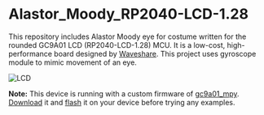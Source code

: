 # Alastor_Moody_RP2040-LCD-1.28
This repository includes Alastor Moody eye for costume written for the rounded GC9A01 LCD (RP2040-LCD-1.28) MCU. It is a low-cost, high-performance board designed by [Waveshare][RP2040-LCD-1.28-Wiki].
This project uses gyroscope module to mimic movement of an eye.

![LCD](https://www.waveshare.com/w/upload/3/32/RP2040-LCD-1.28.jpg)

**Note:** This device is running with a custom firmware of [gc9a01_mpy][gc9a01_mpy]. [Download][firmware] it and
[flash][raspb-pico-getting-started] it on your device before trying any examples.

[gc9a01_mpy]: <https://github.com/russhughes/gc9a01_mpy>
[firmware]: <https://github.com/russhughes/gc9a01_mpy/tree/main/firmware/RP2>
[raspb-pico-getting-started]: <https://projects.raspberrypi.org/en/projects/getting-started-with-the-pico/3>
[RP2040-LCD-1.28-Wiki]: <https://www.waveshare.com/wiki/RP2040-LCD-1.28>
